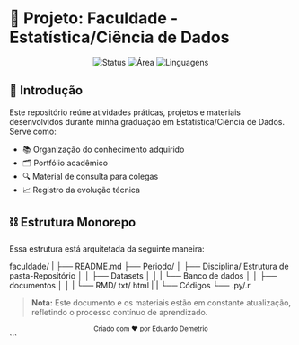 # 📘 Projeto: Faculdade - Estatística/Ciência de Dados

<div align="center">
  <img src="https://img.shields.io/badge/Status-Em%20Desenvolvimento-yellow" alt="Status">
  <img src="https://img.shields.io/badge/Área-Estatística%20Computacional-blue" alt="Área">
  <img src="https://img.shields.io/badge/Linguagens-Python,R,SQL-success" alt="Linguagens">
</div>

## 🧭 Introdução

Este repositório reúne atividades práticas, projetos e materiais desenvolvidos durante minha graduação em Estatística/Ciência de Dados. Serve como:

- 📚 Organização do conhecimento adquirido
- 🗂️ Portfólio acadêmico
- 🔍 Material de consulta para colegas
- 📈 Registro da evolução técnica

## ⛓ Estrutura Monorepo

Essa estrutura está arquitetada da seguinte maneira:

faculdade/
|
├── README.md
├── Periodo/
│   ├── Disciplina/ Estrutura de pasta-Repositório
│   │   ├── Datasets
│   │   |   └── Banco de dados
│   │   ├── documentos
│   │   |   └── RMD/ txt/ html
|   |   └── Códigos
            └── .py/.r

            
> **Nota:** Este documento e os materiais estão em constante atualização, refletindo o processo contínuo de aprendizado.

<div align="center"> <sub>Criado com ❤️ por Eduardo Demetrio</sub> </div> ```

